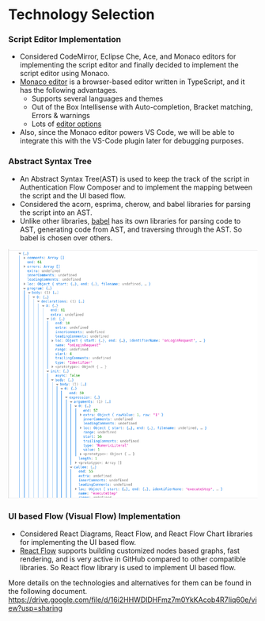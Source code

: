 # Technology Selection

### Script Editor Implementation

- Considered CodeMirror, Eclipse Che, Ace, and Monaco editors for implementing the script editor and finally decided to implement the script editor using Monaco.
- [Monaco editor](https://microsoft.github.io/monaco-editor/) is a browser-based editor written in TypeScript, and it has the following advantages.
    - Supports several languages and themes
    - Out of the Box Intellisense with Auto-completion, Bracket matching, Errors & warnings
    - Lots of [editor options](https://microsoft.github.io/monaco-editor/api/interfaces/monaco.editor.ieditoroptions.html)
- Also, since the Monaco editor powers VS Code, we will be able to integrate this with the VS-Code plugin later for debugging purposes.

### Abstract Syntax Tree

- An Abstract Syntax Tree(AST) is used to keep the track of the script in Authentication Flow Composer and to implement the mapping between the script and the UI based flow.
- Considered the acorn, esprima, cherow, and babel libraries for parsing the script into an AST.
- Unlike other libraries, [babel](https://github.com/babel/babel) has its own libraries for parsing code to AST, generating code from AST, and traversing through the AST. So babel is chosen over others.

![Screenshot from 2021-01-04 09-53-02](images/part-of-abstract-syntax-tree.png)


### UI based Flow (Visual Flow) Implementation
- Considered React Diagrams, React Flow, and React Flow Chart libraries for implementing the UI based flow.
- [React Flow](https://reactflow.dev/) supports building customized nodes based graphs, fast rendering, and is very active in GitHub compared to other compatible libraries. So React flow library is used to implement UI based flow.

More details on the technologies and alternatives for them can be found in the following document.
https://drive.google.com/file/d/16i2HHWDIDHFmz7m0YkKAcob4R7Iiq60e/view?usp=sharing
